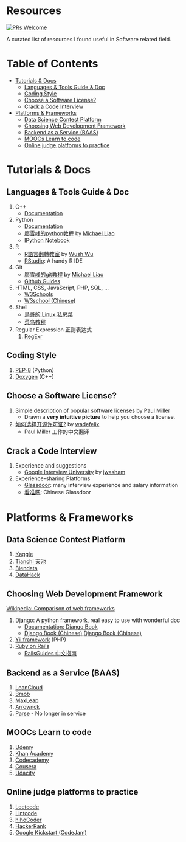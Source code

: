 # Resources

[![PRs Welcome](https://img.shields.io/badge/PRs-welcome-brightgreen.svg?style=flat-square)](http://makeapullrequest.com)

A curated list of resources I found useful in Software related field.

# Table of Contents



*    [Tutorials & Docs](#tutorials--docs)
     * [Languages &amp; Tools Guide &amp; Doc](#languages--tools-guide--doc)
     * [Coding Style](#coding-style)
     * [Choose a Software License?](#choose-a-software-license)
     * [Crack a Code Interview](#crack-a-code-interview)
*    [Platforms &amp; Frameworks](#platforms--frameworks)
     * [Data Science Contest Platform](#data-science-contest-platform)
     * [Choosing Web Development Framework](#choosing-web-development-framework)
     * [Backend as a Service (BAAS)](#backend-as-a-service-baas)
     * [MOOCs Learn to code](#moocs-learn-to-code)
     * [Online judge platforms to practice](#online-judge-platforms-to-practice)



# Tutorials & Docs



## Languages & Tools Guide & Doc

1. C++
   - [Documentation](http://www.cplusplus.com)
2. Python
   - [Documentation](https://docs.python.org/2.7/)
   - [廖雪峰的python教程](http://www.liaoxuefeng.com/wiki/001374738125095c955c1e6d8bb493182103fac9270762a000) by [Michael Liao](https://github.com/michaelliao)
   - [IPython Notebook](http://ipython.org)
3. R
   - [R語言翻轉教室](http://datascienceandr.org) by [Wush Wu](https://github.com/wush978)
   - [RStudio](https://www.rstudio.com): A handy R IDE
4. Git
   - [廖雪峰的git教程](http://www.liaoxuefeng.com/wiki/0013739516305929606dd18361248578c67b8067c8c017b000) by [Michael Liao](https://github.com/michaelliao)
   - [Github Guides](https://guides.github.com/activities/hello-world/)
5. HTML, CSS, JavaScript, PHP, SQL, ...
   - [W3Schools](https://www.w3schools.com)
   - [W3school (Chinese)](http://www.w3school.com.cn)
6. Shell
   - [鳥哥的 Linux 私房菜](http://linux.vbird.org)
   - [菜鸟教程](http://www.runoob.com/linux/linux-tutorial.html)
7. Regular Expression 正则表达式
   1. [RegExr](http://regexr.com)



## Coding Style

1. [PEP-8](https://www.python.org/dev/peps/pep-0008/) (Python)
2. [Doxygen](http://www.doxygen.nl) (C++)



## Choose a Software License?

1. [Simple description of popular software licenses](http://paulmillr.com/posts/simple-description-of-popular-software-licenses/) by [Paul Miller](http://paulmillr.com/posts/simple-description-of-popular-software-licenses/)
   - Drawn a __very intuitive picture__ to help you choose a license.
2. [如何选择开源许可证?](http://blog.csdn.net/wadefelix/article/details/6384317) by [wadefelix](http://blog.csdn.net/wadefelix)
   - Paul Miller 工作的中文翻译



## Crack a Code Interview

1. Experience and suggestions
   - [Google Interview University](https://github.com/jwasham/google-interview-university) by [jwasham](https://github.com/jwasham)
2. Experience-sharing Platforms
   - [Glassdoor](https://www.glassdoor.com): many interview experience and salary information
   - [看准网](http://www.kanzhun.com): Chinese Glassdoor



# Platforms & Frameworks

## Data Science Contest Platform

1. [Kaggle](https://www.kaggle.com)
2. [Tianchi 天池](https://tianchi.shuju.aliyun.com)
3. [Biendata](https://biendata.com)
4. [DataHack](https://datahack.analyticsvidhya.com/contest/all/)



## Choosing Web Development Framework

[Wikipedia: Comparison of web frameworks](https://en.wikipedia.org/wiki/Comparison_of_web_frameworks#PHP)

1. [Django](https://www.djangoproject.com): A python framework, real easy to use with wonderful doc
   - [Documentation: Django Book](http://djangobook.com)
   - [Django Book (Chinese)](http://djangobook.py3k.cn) [Django Book (Chinese)](http://djangobook-cn.readthedocs.io/en/latest/)
2. [Yii framework](http://www.yiiframework.com) (PHP)
3. [Ruby on Rails](http://rubyonrails.org)
   - [RailsGuides 中文指南](http://guides.ruby-china.org)




## Backend as a Service (BAAS)

1. [LeanCloud](https://leancloud.cn)
2. [Bmob](http://www.bmob.cn)
3. [MaxLeap](https://maxleap.cn/s/web/zh_cn/index.html)
4. [Arrownck](http://docs.arrownock.com)
5. [Parse](http://parseplatform.org) - No longer in service



## MOOCs Learn to code

1. [Udemy](https://www.udemy.com)
2. [Khan Academy](https://www.khanacademy.org)
3. [Codecademy](https://www.codecademy.com)
4. [Cousera](https://www.coursera.org)
5. [Udacity](https://www.udacity.com)




## Online judge platforms to practice

1. [Leetcode](http://www.leetcode.com)
2. [Lintcode](http://www.lintcode.com)
3. [hihoCoder](http://www.hihocoder.com)
4. [HackerRank](https://www.hackerrank.com/)
5. [Google Kickstart (CodeJam)](https://code.google.com/codejam/kickstart)



